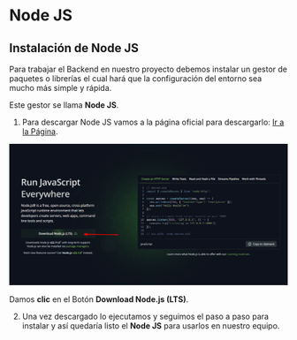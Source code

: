# Node JS

## Instalación de Node JS

Para trabajar el Backend en nuestro proyecto debemos instalar un gestor de paquetes o librerías el cual hará que la configuración del entorno sea mucho más simple y rápida.

Este gestor se llama **Node JS**.

1. Para descargar Node JS vamos a la página oficial para descargarlo: [Ir a la Página](https://nodejs.org/en/).

![alt text](./img/4/image.png)

Damos **clic** en el Botón **Download Node.js (LTS)**.

2. Una vez descargado lo ejecutamos y seguimos el paso a paso para instalar y así quedaría listo el **Node JS** para usarlos en nuestro equipo.
